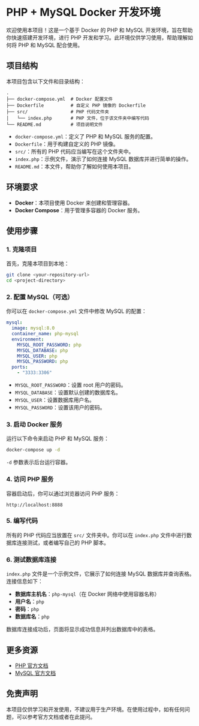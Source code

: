 # PHP + MySQL Docker 开发环境

欢迎使用本项目！这是一个基于 Docker 的 PHP 和 MySQL 开发环境，旨在帮助你快速搭建开发环境，进行 PHP 开发和学习。此环境仅供学习使用，帮助理解如何将 PHP 和 MySQL 配合使用。

## 项目结构

本项目包含以下文件和目录结构：

```
.
├── docker-compose.yml  # Docker 配置文件
├── Dockerfile          # 自定义 PHP 镜像的 Dockerfile
├── src/                # PHP 代码文件夹
│   └── index.php       # PHP 文件，位于该文件夹中编写代码
└── README.md           # 项目说明文件
```

- `docker-compose.yml`：定义了 PHP 和 MySQL 服务的配置。
- `Dockerfile`：用于构建自定义的 PHP 镜像。
- `src/`：所有的 PHP 代码应当编写在这个文件夹中。
- `index.php`：示例文件，演示了如何连接 MySQL 数据库并进行简单的操作。
- `README.md`：本文件，帮助你了解如何使用本项目。

## 环境要求

- **Docker**：本项目使用 Docker 来创建和管理容器。
- **Docker Compose**：用于管理多容器的 Docker 服务。

## 使用步骤

### 1. 克隆项目

首先，克隆本项目到本地：

```bash
git clone <your-repository-url>
cd <project-directory>
```

### 2. 配置 MySQL（可选）

你可以在 `docker-compose.yml` 文件中修改 MySQL 的配置：

```yaml
mysql:
  image: mysql:8.0
  container_name: php-mysql
  environment:
    MYSQL_ROOT_PASSWORD: php
    MYSQL_DATABASE: php
    MYSQL_USER: php
    MYSQL_PASSWORD: php
  ports:
    - "3333:3306"
```

- `MYSQL_ROOT_PASSWORD`：设置 root 用户的密码。
- `MYSQL_DATABASE`：设置默认创建的数据库名。
- `MYSQL_USER`：设置数据库用户名。
- `MYSQL_PASSWORD`：设置该用户的密码。

### 3. 启动 Docker 服务

运行以下命令来启动 PHP 和 MySQL 服务：

```bash
docker-compose up -d
```

`-d` 参数表示后台运行容器。

### 4. 访问 PHP 服务

容器启动后，你可以通过浏览器访问 PHP 服务：

```
http://localhost:8888
```

### 5. 编写代码

所有的 PHP 代码应当放置在 `src/` 文件夹中。你可以在 `index.php` 文件中进行数据库连接测试，或者编写自己的 PHP 脚本。

### 6. 测试数据库连接

`index.php` 文件是一个示例文件，它展示了如何连接 MySQL 数据库并查询表格。连接信息如下：

- **数据库主机名**：`php-mysql`（在 Docker 网络中使用容器名称）
- **用户名**：`php`
- **密码**：`php`
- **数据库名**：`php`

数据库连接成功后，页面将显示成功信息并列出数据库中的表格。

## 更多资源

- [PHP 官方文档](https://www.php.net/manual/zh/)
- [MySQL 官方文档](https://dev.mysql.com/doc/)

## 免责声明

本项目仅供学习和开发使用，不建议用于生产环境。在使用过程中，如有任何问题，可以参考官方文档或者在此提问。



